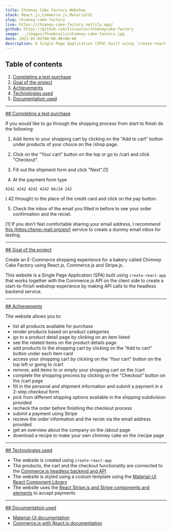 ```yaml
---
title: Chimney Cake Factory Webshop
stack: React.js,Commerce.js,MaterialUI
slug: chimney-cake-factory
live: https://chimney-cake-factory.netlify.app/
github: https://github.com/Isisaurus/chimneycake-factory
image: ../images/thumbnails/chimney-cake-factory.jpg
date: 2021-01-01T00:00:00+00:00
description: A Single Page Application (SPA) built using `create-react-app` that works together with the Commerce.js API on the client side to create a start-to-finish webshop experience by making API calls to the headless backend service.
---
```


## Table of contents

1. [Completing a test purchase](#completing-a-test-purchase)
2. [Goal of the project](#goal-of-the-project)
3. [Achievements](#achievements)
4. [Technologies used](#technologies-used)
5. [Documentation used](#documentation-used)

---

[## Completing a test purchase](#completing-a-test-purchase)

If you would like to go through the shopping process from start to finish do the following:

1. Add items to your shopping cart by clicking on the "Add to cart" button under products of your choice on the /shop page.

2. Click on the "Your cart" button on the top or go to /cart and click "Checkout".

3. Fill out the shipment form and click "Next".[1]

4. At the payment form type

`4242 4242 4242 4242 04/24 242`

( 42 through) to the place of the credit card and click on the pay button.

5. Check the inbox of the email you filled in before to see your order confirmation and the reciet.

[1] If you don't feel comfortable sharing your email address, I recommend [this (https://temp-mail.org/en/)](https://temp-mail.org/en/) service to create a dummy email inbox for testing.

---

[## Goal of the project](#goal-of-the-project)

Create an E-Commerce shopping experience for a bakery called Chimney Cake Factory using React.js, Commerce.js and Stripe.js.

This website is a Single Page Application (SPA) built using `create-react-app` that works together with the Commerce.js API on the client side to create a start-to-finish webshop experience by making API calls to the headless backend service.

---

[## Achievements](#achievements)

The website allows you to:

- list all products available for purchase
- render products based on product categories
- go to a product detail page by clicking on an item listed
- see the related items on the product details page
- add products to the shopping cart by clicking on the "Add to cart" button under each item card
- access your shopping cart by clicking on the 'Your cart" button on the top left or going to /cart
- remove, add items to or empty your shopping cart on the /cart
- complete the shopping process by clicking on the "Checkout" button on the /cart page
- fill in the personal and shipment information and submit a payment in a 2-step checkout form
- pick from different shipping options available in the shipping subdivision provided
- recheck the order before finishing the checkout process
- submit a payment using Stripe
- recieve the order information and the reciet via the email address provided
- get an overview about the company on the /about page
- download a recipe to make your own chimney cake on the /recipe page

---

[## Technologies used](#technologies-used)

- The website is created using `create-react-app`
- The products, the cart and the checkout functionality are connected to the [Commerce.js headless backend and API](https://commercejs.com/)
- The website is styled using a costum template using the [Material-UI React Component Library](https://material-ui.com/)
- The website uses the [React Stripe.js and Stripe components and elements](https://stripe.com/docs/stripe-js/react) to accept payments

---

[## Documentation used](#documentation-used)

- [Material-UI documentation](https://material-ui.com/customization/theming/)
- [Commerce.js with React.js documentation](https://commercejs.com/docs/guides/products-react#that-wraps-it-up)
